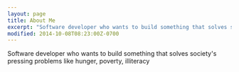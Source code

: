 ```yaml
---
layout: page
title: About Me
excerpt: "Software developer who wants to build something that solves society's pressing problems like hunger, poverty, illiteracy"
modified: 2014-10-08T08:23:00Z-0700
---
```


Software developer who wants to build something that solves society's pressing problems like hunger, poverty, illiteracy
